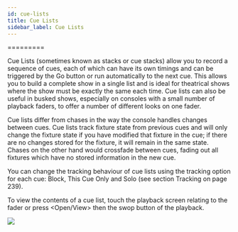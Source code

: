 ```yaml
---
id: cue-lists 
title: Cue Lists
sidebar_label: Cue Lists
---
```

=========

Cue Lists (sometimes known as stacks or cue stacks) allow you to record
a sequence of cues, each of which can have its own timings and can be
triggered by the Go button or run automatically to the next cue. This
allows you to build a complete show in a single list and is ideal for
theatrical shows where the show must be exactly the same each time. Cue
lists can also be useful in busked shows, especially on consoles with a
small number of playback faders, to offer a number of different looks on
one fader.

Cue lists differ from chases in the way the console handles changes
between cues. Cue lists track fixture state from previous cues and will
only change the fixture state if you have modified that fixture in the
cue; if there are no changes stored for the fixture, it will remain in
the same state. Chases on the other hand would crossfade between cues,
fading out all fixtures which have no stored information in the new cue.

You can change the tracking behaviour of cue lists using the tracking
option for each cue: Block, This Cue Only and Solo (see section Tracking
on page 239).

To view the contents of a cue list, touch the playback screen relating
to the fader or press \<Open/View\> then the swop button of the
playback.

![](/docs/images/image252.png)


